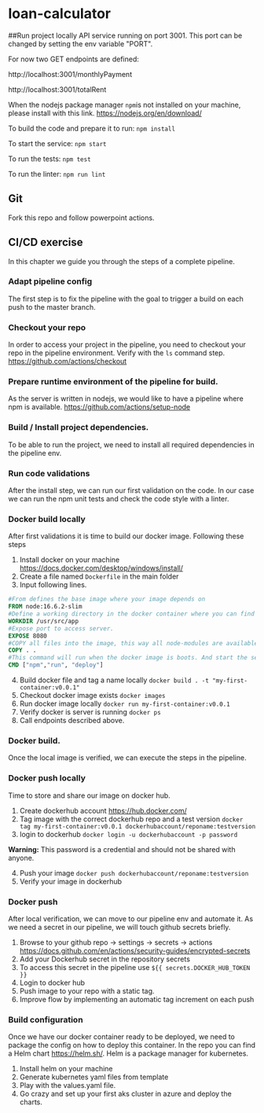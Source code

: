 # loan-calculator

##Run project locally
API service running on port 3001. This port can be changed by setting the env variable "PORT".

For now two GET endpoints are defined:

http://localhost:3001/monthlyPayment

http://localhost:3001/totalRent

When the nodejs package manager `npm`is not installed on your machine, please install with this link.
https://nodejs.org/en/download/

To build the code and prepare it to run:
`npm install`


To start the service:
`npm start`


To run the tests:
`npm test`


To run the linter:
`npm run lint`

## Git
Fork this repo and follow powerpoint actions.

## CI/CD exercise
In this chapter we guide you through the steps of a complete pipeline. 

### Adapt pipeline config
The first step is to fix the pipeline with the goal to trigger a build on each push to the master branch.

### Checkout your repo
In order to access your project in the pipeline, you need to checkout your repo in the pipeline environment. Verify with the `ls` command step.
https://github.com/actions/checkout

### Prepare runtime environment of the pipeline for build.
As the server is written in nodejs, we would like to have a pipeline where npm is available.
https://github.com/actions/setup-node

### Build / Install project dependencies.
To be able to run the project, we need to install all required dependencies in the pipeline env.

### Run code validations
After the install step, we can run our first validation on the code. 
In our case we can run the npm unit tests and check the code style with a linter.

### Docker build locally
After first validations it is time to build our docker image. Following these steps
1) Install docker on your machine https://docs.docker.com/desktop/windows/install/
2) Create a file named `Dockerfile` in the main folder
3) Input following lines.
```dockerfile
#From defines the base image where your image depends on
FROM node:16.6.2-slim
#Define a working directory in the docker container where you can find the code later on.
WORKDIR /usr/src/app
#Expose port to access server. 
EXPOSE 8080
#COPY all files into the image, this way all node-modules are available and you can immediately run the code
COPY . .
#This command will run when the docker image is boots. And start the server.
CMD ["npm","run", "deploy"]
```
4) Build docker file and tag a name locally `docker build . -t "my-first-container:v0.0.1"`
5) Checkout docker image exists `docker images`
6) Run docker image locally `docker run my-first-container:v0.0.1`
7) Verify docker is server is running `docker ps`
8) Call endpoints described above.

### Docker build.
Once the local image is verified, we can execute the steps in the pipeline.

### Docker push locally
Time to store and share our image on docker hub. 
1) Create dockerhub account https://hub.docker.com/
2) Tag image with the correct dockerhub repo and a test version `docker tag my-first-container:v0.0.1 dockerhubaccount/reponame:testversion`
3) login to dockerhub `docker login -u dockerhubaccount -p password`

**Warning:** This password is a credential and should not be shared with anyone.

4) Push your image `docker push dockerhubaccount/reponame:testversion`
5) Verify your image in dockerhub

### Docker push
After local verification, we can move to our pipeline env and automate it. As we need a secret in our pipeline, we will touch github secrets briefly.
1) Browse to your github repo -> settings -> secrets -> actions https://docs.github.com/en/actions/security-guides/encrypted-secrets
2) Add your Dockerhub secret in the repository secrets
3) To access this secret in the pipeline use `${{ secrets.DOCKER_HUB_TOKEN }}`
4) Login to docker hub
5) Push image to your repo with a static tag.
6) Improve flow by implementing an automatic tag increment on each push

### Build configuration
Once we have our docker container ready to be deployed, we need to package the config on how to deploy this container.
In the repo you can find a Helm chart https://helm.sh/. 
Helm is a package manager for kubernetes. 
1) Install helm on your machine
2) Generate kubernetes yaml files from template
3) Play with the values.yaml file.
4) Go crazy and set up your first aks cluster in azure and deploy the charts. 


